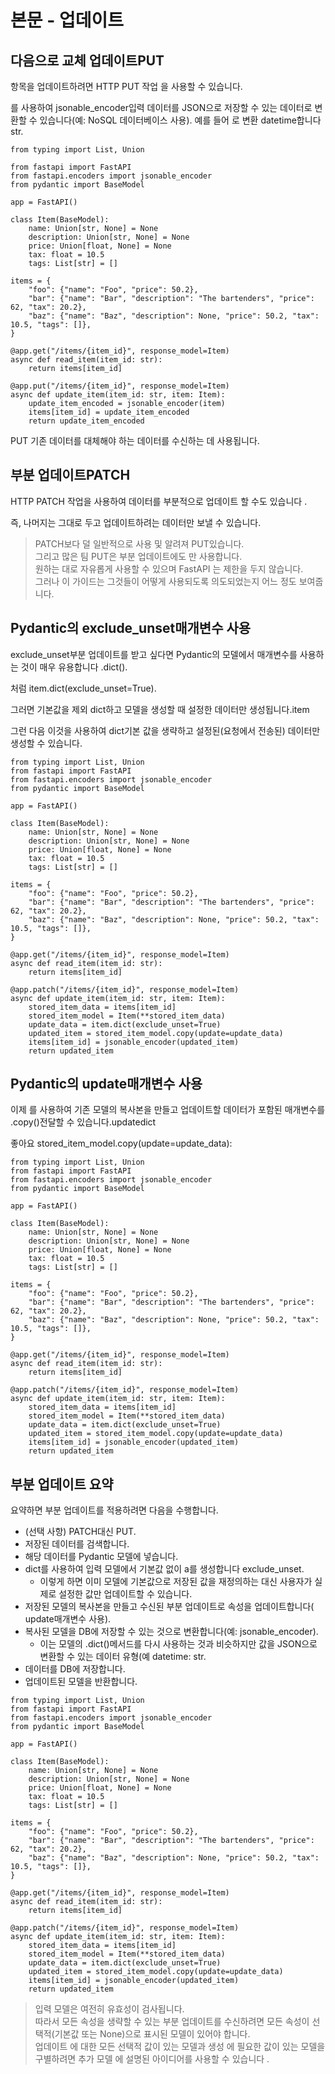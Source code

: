 # 본문 - 업데이트

## 다음으로 교체 업데이트PUT

항목을 업데이트하려면 HTTP PUT 작업 을 사용할 수 있습니다.

를 사용하여 jsonable_encoder입력 데이터를 JSON으로 저장할 수 있는 데이터로 변환할 수 있습니다(예: NoSQL 데이터베이스 사용). 예를 들어 로 변환 datetime합니다 str.

```
from typing import List, Union

from fastapi import FastAPI
from fastapi.encoders import jsonable_encoder
from pydantic import BaseModel

app = FastAPI()

class Item(BaseModel):
    name: Union[str, None] = None
    description: Union[str, None] = None
    price: Union[float, None] = None
    tax: float = 10.5
    tags: List[str] = []

items = {
    "foo": {"name": "Foo", "price": 50.2},
    "bar": {"name": "Bar", "description": "The bartenders", "price": 62, "tax": 20.2},
    "baz": {"name": "Baz", "description": None, "price": 50.2, "tax": 10.5, "tags": []},
}

@app.get("/items/{item_id}", response_model=Item)
async def read_item(item_id: str):
    return items[item_id]

@app.put("/items/{item_id}", response_model=Item)
async def update_item(item_id: str, item: Item):
    update_item_encoded = jsonable_encoder(item)
    items[item_id] = update_item_encoded
    return update_item_encoded
```

PUT 기존 데이터를 대체해야 하는 데이터를 수신하는 데 사용됩니다.

## 부분 업데이트PATCH

HTTP PATCH 작업을 사용하여 데이터를 부분적으로 업데이트 할 수도 있습니다 .

즉, 나머지는 그대로 두고 업데이트하려는 데이터만 보낼 수 있습니다.

> PATCH보다 덜 일반적으로 사용 및 알려져 PUT있습니다.<br>그리고 많은 팀 PUT은 부분 업데이트에도 만 사용합니다.<br>원하는 대로 자유롭게 사용할 수 있으며 FastAPI 는 제한을 두지 않습니다.<br>그러나 이 가이드는 그것들이 어떻게 사용되도록 의도되었는지 어느 정도 보여줍니다.

## Pydantic의 exclude_unset매개변수 사용

exclude_unset부분 업데이트를 받고 싶다면 Pydantic의 모델에서 매개변수를 사용하는 것이 매우 유용합니다 .dict().

처럼 item.dict(exclude_unset=True).

그러면 기본값을 제외 dict하고 모델을 생성할 때 설정한 데이터만 생성됩니다.item

그런 다음 이것을 사용하여 dict기본 값을 생략하고 설정된(요청에서 전송된) 데이터만 생성할 수 있습니다.

```
from typing import List, Union
from fastapi import FastAPI
from fastapi.encoders import jsonable_encoder
from pydantic import BaseModel

app = FastAPI()

class Item(BaseModel):
    name: Union[str, None] = None
    description: Union[str, None] = None
    price: Union[float, None] = None
    tax: float = 10.5
    tags: List[str] = []

items = {
    "foo": {"name": "Foo", "price": 50.2},
    "bar": {"name": "Bar", "description": "The bartenders", "price": 62, "tax": 20.2},
    "baz": {"name": "Baz", "description": None, "price": 50.2, "tax": 10.5, "tags": []},
}

@app.get("/items/{item_id}", response_model=Item)
async def read_item(item_id: str):
    return items[item_id]

@app.patch("/items/{item_id}", response_model=Item)
async def update_item(item_id: str, item: Item):
    stored_item_data = items[item_id]
    stored_item_model = Item(**stored_item_data)
    update_data = item.dict(exclude_unset=True)
    updated_item = stored_item_model.copy(update=update_data)
    items[item_id] = jsonable_encoder(updated_item)
    return updated_item
```

## Pydantic의 update매개변수 사용

이제 를 사용하여 기존 모델의 복사본을 만들고 업데이트할 데이터가 포함된 매개변수를 .copy()전달할 수 있습니다.updatedict

좋아요 stored_item_model.copy(update=update_data):

```
from typing import List, Union
from fastapi import FastAPI
from fastapi.encoders import jsonable_encoder
from pydantic import BaseModel

app = FastAPI()

class Item(BaseModel):
    name: Union[str, None] = None
    description: Union[str, None] = None
    price: Union[float, None] = None
    tax: float = 10.5
    tags: List[str] = []

items = {
    "foo": {"name": "Foo", "price": 50.2},
    "bar": {"name": "Bar", "description": "The bartenders", "price": 62, "tax": 20.2},
    "baz": {"name": "Baz", "description": None, "price": 50.2, "tax": 10.5, "tags": []},
}

@app.get("/items/{item_id}", response_model=Item)
async def read_item(item_id: str):
    return items[item_id]

@app.patch("/items/{item_id}", response_model=Item)
async def update_item(item_id: str, item: Item):
    stored_item_data = items[item_id]
    stored_item_model = Item(**stored_item_data)
    update_data = item.dict(exclude_unset=True)
    updated_item = stored_item_model.copy(update=update_data)
    items[item_id] = jsonable_encoder(updated_item)
    return updated_item
```

## 부분 업데이트 요약

요약하면 부분 업데이트를 적용하려면 다음을 수행합니다.

- (선택 사항) PATCH대신 PUT.
- 저장된 데이터를 검색합니다.
- 해당 데이터를 Pydantic 모델에 넣습니다.
- dict를 사용하여 입력 모델에서 기본값 없이 a를 생성합니다 exclude_unset.
    - 이렇게 하면 이미 모델에 기본값으로 저장된 값을 재정의하는 대신 사용자가 실제로 설정한 값만 업데이트할 수 있습니다.
- 저장된 모델의 복사본을 만들고 수신된 부분 업데이트로 속성을 업데이트합니다( update매개변수 사용).
- 복사된 모델을 DB에 저장할 수 있는 것으로 변환합니다(예: jsonable_encoder).
    - 이는 모델의 .dict()메서드를 다시 사용하는 것과 비슷하지만 값을 JSON으로 변환할 수 있는 데이터 유형(예 datetime: str.
- 데이터를 DB에 저장합니다.
- 업데이트된 모델을 반환합니다.

```
from typing import List, Union
from fastapi import FastAPI
from fastapi.encoders import jsonable_encoder
from pydantic import BaseModel

app = FastAPI()

class Item(BaseModel):
    name: Union[str, None] = None
    description: Union[str, None] = None
    price: Union[float, None] = None
    tax: float = 10.5
    tags: List[str] = []

items = {
    "foo": {"name": "Foo", "price": 50.2},
    "bar": {"name": "Bar", "description": "The bartenders", "price": 62, "tax": 20.2},
    "baz": {"name": "Baz", "description": None, "price": 50.2, "tax": 10.5, "tags": []},
}

@app.get("/items/{item_id}", response_model=Item)
async def read_item(item_id: str):
    return items[item_id]

@app.patch("/items/{item_id}", response_model=Item)
async def update_item(item_id: str, item: Item):
    stored_item_data = items[item_id]
    stored_item_model = Item(**stored_item_data)
    update_data = item.dict(exclude_unset=True)
    updated_item = stored_item_model.copy(update=update_data)
    items[item_id] = jsonable_encoder(updated_item)
    return updated_item
```

> 입력 모델은 여전히 ​​유효성이 검사됩니다.<br>따라서 모든 속성을 생략할 수 있는 부분 업데이트를 수신하려면 모든 속성이 선택적(기본값 또는 None)으로 표시된 모델이 있어야 합니다.<br>업데이트 에 대한 모든 선택적 값이 있는 모델과 생성 에 필요한 값이 있는 모델을 구별하려면 추가 모델 에 설명된 아이디어를 사용할 수 있습니다 .